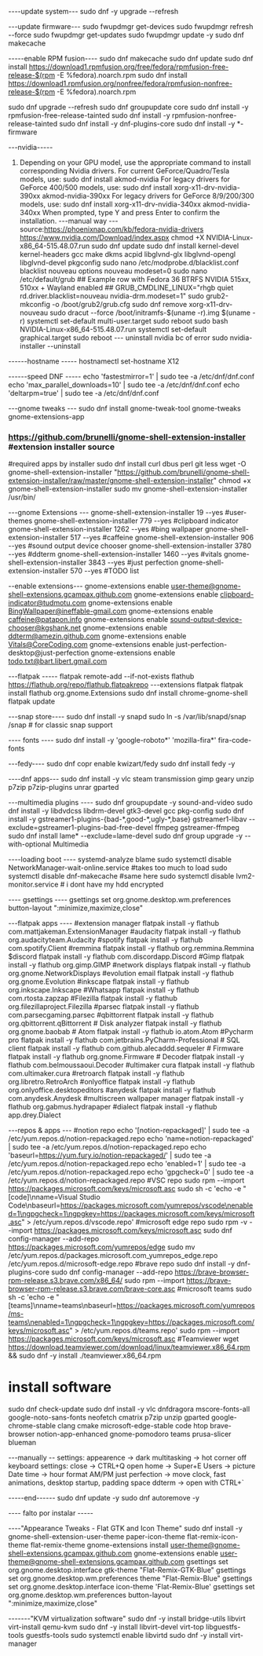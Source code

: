 ----update system---
sudo dnf -y upgrade --refresh

---update firmware---
sudo fwupdmgr get-devices
sudo fwupdmgr refresh --force
sudo fwupdmgr get-updates
sudo fwupdmgr update -y
sudo dnf makecache

-----enable RPM fusion----
sudo dnf makecache
sudo dnf update
sudo dnf install https://download1.rpmfusion.org/free/fedora/rpmfusion-free-release-$(rpm -E %fedora).noarch.rpm
sudo dnf install https://download1.rpmfusion.org/nonfree/fedora/rpmfusion-nonfree-release-$(rpm -E %fedora).noarch.rpm

sudo dnf upgrade --refresh
sudo dnf groupupdate core
sudo dnf install -y rpmfusion-free-release-tainted
sudo dnf install -y rpmfusion-nonfree-release-tainted 
sudo dnf install -y dnf-plugins-core
sudo dnf install -y *-firmware

---nvidia-----
1. Depending on your GPU model, use the appropriate command to install corresponding Nvidia drivers. For current GeForce/Quadro/Tesla models, use:
sudo dnf install akmod-nvidia
For legacy drivers for GeForce 400/500 models, use:
sudo dnf install xorg-x11-drv-nvidia-390xx akmod-nvidia-390xx
For legacy drivers for GeForce 8/9/200/300 models, use:
sudo dnf install xorg-x11-drv-nvidia-340xx akmod-nvidia-340xx
When prompted, type Y and press Enter to confirm the installation.
	---manual way ---
	source:https://phoenixnap.com/kb/fedora-nvidia-drivers
	https://www.nvidia.com/Download/index.aspx
	chmod +X NVIDIA-Linux-x86_64-515.48.07.run 
	sudo dnf update
	sudo dnf install kernel-devel kernel-headers gcc make dkms acpid libglvnd-glx libglvnd-opengl libglvnd-devel pkgconfig
	sudo nano /etc/modprobe.d/blacklist.conf
		blacklist nouveau
		options nouveau modeset=0
	sudo nano /etc/default/grub
		## Example row with Fedora 36 BTRFS NVIDIA 515xx, 510xx + Wayland enabled ##
		GRUB_CMDLINE_LINUX="rhgb quiet rd.driver.blacklist=nouveau nvidia-drm.modeset=1"
	sudo grub2-mkconfig -o /boot/grub2/grub.cfg
	sudo dnf remove xorg-x11-drv-nouveau
	sudo dracut --force /boot/initramfs-$(uname -r).img $(uname -r)
	systemctl set-default multi-user.target
	sudo reboot
	sudo bash NVIDIA-Linux-x86_64-515.48.07.run 
	systemctl set-default graphical.target
	sudo reboot
	--- uninstall nvidia bc of error
	sudo nvidia-installer --uninstall
	
------hostname -----
hostnamectl set-hostname X12

------speed DNF ----- 
echo 'fastestmirror=1' | sudo tee -a /etc/dnf/dnf.conf
echo 'max_parallel_downloads=10' | sudo tee -a /etc/dnf/dnf.conf
echo 'deltarpm=true' | sudo tee -a /etc/dnf/dnf.conf

---gnome tweaks --- 
sudo dnf install gnome-tweak-tool gnome-tweaks gnome-extensions-app
### https://github.com/brunelli/gnome-shell-extension-installer #extension installer source
#required apps by installer
sudo dnf install curl dbus perl git less
	wget -O gnome-shell-extension-installer "https://github.com/brunelli/gnome-shell-extension-installer/raw/master/gnome-shell-extension-installer"
	chmod +x gnome-shell-extension-installer
	sudo mv gnome-shell-extension-installer /usr/bin/
	
---gnome Extensions --- 
gnome-shell-extension-installer 19 --yes #user-themes
gnome-shell-extension-installer 779 --yes #clipboard indicator
gnome-shell-extension-installer 1262 --yes #bing wallpaper
gnome-shell-extension-installer 517 --yes #caffeine
gnome-shell-extension-installer 906 --yes #sound output device chooser
gnome-shell-extension-installer 3780 --yes #ddterm
gnome-shell-extension-installer 1460 --yes #vitals
gnome-shell-extension-installer 3843 --yes #just perfection
gnome-shell-extension-installer 570 --yes #TODO list

--enable extensions---
gnome-extensions enable user-theme@gnome-shell-extensions.gcampax.github.com
gnome-extensions enable clipboard-indicator@tudmotu.com 
gnome-extensions enable BingWallpaper@ineffable-gmail.com
gnome-extensions enable caffeine@patapon.info
gnome-extensions enable sound-output-device-chooser@kgshank.net
gnome-extensions enable ddterm@amezin.github.com
gnome-extensions enable Vitals@CoreCoding.com
gnome-extensions enable just-perfection-desktop@just-perfection
gnome-extensions enable todo.txt@bart.libert.gmail.com






---flatpak -----
flatpak remote-add --if-not-exists flathub https://flathub.org/repo/flathub.flatpakrepo
    ---extensions flatpak
	flatpak install flathub org.gnome.Extensions
	sudo dnf install chrome-gnome-shell
flatpak update

---snap store----
sudo dnf install -y snapd
sudo ln -s /var/lib/snapd/snap /snap # for classic snap support



---- fonts ----
sudo dnf install -y 'google-roboto*' 'mozilla-fira*' fira-code-fonts

---fedy----
sudo dnf copr enable kwizart/fedy
sudo dnf install fedy -y

----dnf apps---
sudo dnf install -y vlc steam transmission gimp geary unzip p7zip p7zip-plugins unrar gparted 

---multimedia plugins ----
sudo dnf groupupdate -y sound-and-video
sudo dnf install -y libdvdcss libdrm-devel gtk3-devel gcc pkg-config
sudo dnf install -y gstreamer1-plugins-{bad-\*,good-\*,ugly-\*,base} gstreamer1-libav --exclude=gstreamer1-plugins-bad-free-devel 
ffmpeg gstreamer-ffmpeg
sudo dnf install lame\* --exclude=lame-devel
sudo dnf group upgrade -y --with-optional Multimedia

----loading boot ---- systemd-analyze blame
sudo systemctl disable NetworkManager-wait-online.service #takes too much to load
sudo systemctl disable dnf-makecache #same here
sudo systemctl disable lvm2-monitor.service # i dont have my hdd encrypted

---- gsettings ----
gsettings set org.gnome.desktop.wm.preferences button-layout ":minimize,maximize,close"





---flatpak apps ----
	#extension manager
flatpak install -y flathub com.mattjakeman.ExtensionManager
	#audacity
flatpak install -y flathub org.audacityteam.Audacity
	#spotify
flatpak install -y flathub com.spotify.Client
	#remmina
flatpak install -y flathub org.remmina.Remmina
	$discord
flatpak install -y flathub com.discordapp.Discord
	#Gimp
flatpak install -y flathub org.gimp.GIMP
	#network displays
flatpak install -y flathub org.gnome.NetworkDisplays
	#evolution email
flatpak install -y flathub org.gnome.Evolution
	#inkscape
flatpak install -y flathub org.inkscape.Inkscape
	#Whatsapp
flatpak install -y flathub com.rtosta.zapzap
	#Filezilla
flatpak install -y flathub org.filezillaproject.Filezilla
	#parsec
flatpak install -y flathub com.parsecgaming.parsec
	#qbittorrent
flatpak install -y flathub org.qbittorrent.qBittorrent
	# Disk analyzer
flatpak install -y flathub org.gnome.baobab
	# Atom
flatpak install -y flathub io.atom.Atom
	#Pycharm pro
flatpak install -y flathub com.jetbrains.PyCharm-Professional
	# SQL client 
flatpak install -y flathub com.github.alecaddd.sequeler
	# Firmware
flatpak install -y flathub org.gnome.Firmware
	# Decoder 
flatpak install -y flathub com.belmoussaoui.Decoder
	#ultimaker cura 
flatpak install -y flathub com.ultimaker.cura
	#retroarch
flatpak install -y flathub org.libretro.RetroArch
	#onlyoffice
flatpak install -y flathub org.onlyoffice.desktopeditors
	#anydesk
flatpak install -y flathub com.anydesk.Anydesk
	#multiscreen wallpaper manager
flatpak install -y flathub org.gabmus.hydrapaper
	#dialect
flatpak install -y flathub app.drey.Dialect


---repos & apps ---
#notion repo
echo '[notion-repackaged]' | sudo tee -a /etc/yum.repos.d/notion-repackaged.repo
echo 'name=notion-repackaged' | sudo tee -a /etc/yum.repos.d/notion-repackaged.repo
echo 'baseurl=https://yum.fury.io/notion-repackaged/' | sudo tee -a /etc/yum.repos.d/notion-repackaged.repo
echo 'enabled=1' | sudo tee -a /etc/yum.repos.d/notion-repackaged.repo
echo 'gpgcheck=0' | sudo tee -a /etc/yum.repos.d/notion-repackaged.repo
#VSC repo
sudo rpm --import https://packages.microsoft.com/keys/microsoft.asc
sudo sh -c 'echo -e "[code]\nname=Visual Studio Code\nbaseurl=https://packages.microsoft.com/yumrepos/vscode\nenabled=1\ngpgcheck=1\ngpgkey=https://packages.microsoft.com/keys/microsoft.asc" > /etc/yum.repos.d/vscode.repo'
#microsoft edge repo
sudo rpm -v --import https://packages.microsoft.com/keys/microsoft.asc
sudo dnf config-manager --add-repo https://packages.microsoft.com/yumrepos/edge
sudo mv /etc/yum.repos.d/packages.microsoft.com_yumrepos_edge.repo /etc/yum.repos.d/microsoft-edge.repo
#brave repo
sudo dnf install -y dnf-plugins-core
sudo dnf config-manager --add-repo https://brave-browser-rpm-release.s3.brave.com/x86_64/
sudo rpm --import https://brave-browser-rpm-release.s3.brave.com/brave-core.asc
#microsoft teams
sudo sh -c 'echo -e "[teams]\nname=teams\nbaseurl=https://packages.microsoft.com/yumrepos/ms-teams\nenabled=1\ngpgcheck=1\ngpgkey=https://packages.microsoft.com/keys/microsoft.asc" > /etc/yum.repos.d/teams.repo'
sudo rpm --import https://packages.microsoft.com/keys/microsoft.asc
#Teamviewer
wget https://download.teamviewer.com/download/linux/teamviewer.x86_64.rpm && sudo dnf -y install ./teamviewer.x86_64.rpm

# install software
sudo dnf check-update
sudo dnf install -y vlc dnfdragora mscore-fonts-all google-noto-sans-fonts neofetch cmatrix p7zip unzip gparted google-chrome-stable clang cmake microsoft-edge-stable code htop brave-browser notion-app-enhanced gnome-pomodoro teams prusa-slicer blueman

---manually -- 
settings:
appearence -> dark
multitasking -> hot corner off
keyboard settings: 
	close -> CTRL+Q
	open home -> Super+E
Users -> picture
Date time -> hour format AM/PM
just perfection -> move clock, fast animations, desktop startup, padding space
ddterm -> open with CTRL+`


-----end------
sudo dnf update -y
sudo dnf autoremove -y


---- falto por instalar -----

----"Appearance Tweaks - Flat GTK and Icon Theme"
sudo dnf install -y gnome-shell-extension-user-theme paper-icon-theme flat-remix-icon-theme flat-remix-theme 
gnome-extensions install user-theme@gnome-shell-extensions.gcampax.github.com
gnome-extensions enable user-theme@gnome-shell-extensions.gcampax.github.com
gsettings set org.gnome.desktop.interface gtk-theme "Flat-Remix-GTK-Blue"
gsettings set org.gnome.desktop.wm.preferences theme "Flat-Remix-Blue"
gsettings set org.gnome.desktop.interface icon-theme 'Flat-Remix-Blue'
gsettings set org.gnome.desktop.wm.preferences button-layout ":minimize,maximize,close"

-------"KVM virtualization software"
sudo dnf -y install bridge-utils libvirt virt-install qemu-kvm
sudo dnf -y install libvirt-devel virt-top libguestfs-tools guestfs-tools
sudo systemctl enable libvirtd
sudo dnf -y install virt-manager

